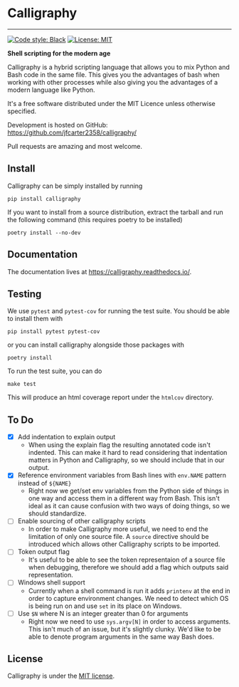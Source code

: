 # Calligraphy
---
[![Code style: Black](https://img.shields.io/badge/code%20style-black-000000.svg)](https://github.com/ambv/black)
[![License: MIT](https://img.shields.io/badge/License-MIT-yellow.svg)](https://opensource.org/licenses/MIT)

**Shell scripting for the modern age**

Calligraphy is a hybrid scripting language that allows you to mix Python and Bash code
in the same file. This gives you the advantages of bash when working with other
processes while also giving you the advantages of a modern language like Python.

It's a free software distributed under the MIT Licence unless
otherwise specified.

Development is hosted on GitHub: https://github.com/jfcarter2358/calligraphy/

Pull requests are amazing and most welcome.

## Install

Calligraphy can be simply installed by running

```
pip install calligraphy
```

If you want to install from a source distribution, extract the tarball and run
the following command (this requires poetry to be installed)

```
poetry install --no-dev
```

## Documentation

The documentation lives at https://calligraphy.readthedocs.io/.

## Testing

We use `pytest` and `pytest-cov` for running the test suite. You should be able to install them with

```
pip install pytest pytest-cov
```

or you can install calligraphy alongside those packages with

```
poetry install
```

To run the test suite, you can do

```
make test
```

This will produce an html coverage report under the `htmlcov` directory.

## To Do

- [x] Add indentation to explain output
    - When using the explain flag the resulting annotated code isn't indented. This can make it hard to read considering that indentation matters in Python and Calligraphy, so we should include that in our output.
- [x] Reference environment variables from Bash lines with `env.NAME` pattern instead of `${NAME}`
    - Right now we get/set env variables from the Python side of things in one way and access them in a different way from Bash. This isn't ideal as it can cause confusion with two ways of doing things, so we should standardize.
- [ ] Enable sourcing of other calligraphy scripts
    - In order to make Calligraphy more useful, we need to end the limitation of only one source file. A `source` directive should be introduced which allows other Calligraphy scripts to be imported.
- [ ] Token output flag
    - It's useful to be able to see the token representaion of a source file when debugging, therefore we should add a flag which outputs said representation.
- [ ] Windows shell support
    - Currently when a shell command is run it adds `printenv` at the end in order to capture environment changes. We need to detect which OS is being run on and use `set` in its place on Windows.
- [ ] Use `$N` where N is an integer greater than 0 for arguments
    - Right now we need to use `sys.argv[N]` in order to access arguments. This isn't much of an issue, but it's slightly clunky. We'd like to be able to denote program arguments in the same way Bash does.



## License

Calligraphy is under the [MIT license](https://opensource.org/licenses/MIT).
